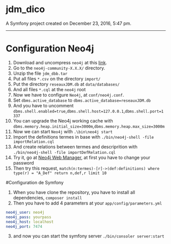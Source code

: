 jdm_dico
========

A Symfony project created on December 23, 2016, 5:47 pm.

-----
# Configuration Neo4j

1. Download and uncompress `neo4j` at this [link](https://neo4j.com/download/).
2. Go to the  `neo4j-community-X.X.X/` directory.
1. Unzip the file `jdm_dbb.tar`
2. Put all files `*.csv` on the directory `import/`
2. Put the directory `reseauxJDM.db` at `data/databases/`
3. And all files `*.cql` at the `neo4j` root
7. Now we have to configure `Neo4j`, at `conf/neo4j.conf`.
8. Set `dbms.active_database` to `dbms.active_database=reseauxJDM.db`
9. And you have to uncomment `dbms.shell.enabled=true`,`dbms.shell.host=127.0.0.1`,`dbms.shell.port=1337`
10. You can upgrade the Neo4j working cache with `dbms.memory.heap.initial_size=3000m`,`dbms.memory.heap.max_size=3000m`
11. Now we can start `Neo4j` with `.\bin\neo4j start`
12. Import the definitions termes in base with `./bin/neo4j-shell -file importRelation.cql`
13. And create relations between termes and descriprition with `./bin/neo4j-shell -file importDefRelation.cql`
14. Try it, go at [Neo4j Web Manager](http://localhost:7474/browser/), at first you have to change your password
15. Then try this request, `match(n:termes)-[r]->(def:definitions) where type(r) = "A_Def" return n,def,r limit 10`

#Configuration de Symfony

1. When you have clone the repository, you have to install all dependencies, `composer install`
2. Then you have to add 4 parameters at your `app/config/parameters.yml`

```yaml
neo4j_user: neo4j
neo4j_pass: yourpass
neo4j_host: localhost
neo4j_port: 7474
```

3. and now you can start the symfony server `./bin/consoler server:start`
